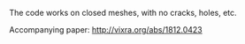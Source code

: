 The code works on closed meshes, with no cracks, holes, etc.

Accompanying paper: http://vixra.org/abs/1812.0423

